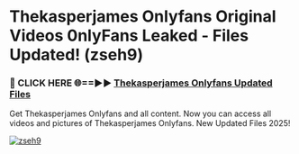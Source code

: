# Thekasperjames Onlyfans Original Videos 0nlyFans Leaked - Files Updated! (zseh9)

<h3>🔴 CLICK HERE 🌐==►► <a href="https://tinyurl.com/ehrbuxhb" rel="nofollow">Thekasperjames Onlyfans Updated Files</a></h3>

Get Thekasperjames Onlyfans and all content. Now you can access all videos and pictures of Thekasperjames Onlyfans. New Updated Files 2025!

[![zseh9](https://i.imgur.com/lVYEuWS.gif)](https://tinyurl.com/ehrbuxhb)
